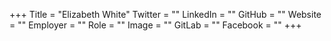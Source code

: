 +++
Title = "Elizabeth White"
Twitter = ""
LinkedIn = ""
GitHub = ""
Website = ""
Employer = ""
Role = ""
Image = ""
GitLab = ""
Facebook = ""
+++
